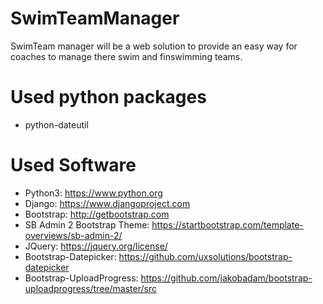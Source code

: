 # SwimTeamManager
SwimTeam manager will be a web solution to provide an easy way for coaches to manage there swim and finswimming teams. 

# Used python packages
- python-dateutil

# Used Software
- Python3: https://www.python.org
- Django: https://www.djangoproject.com
- Bootstrap: http://getbootstrap.com
- SB Admin 2 Bootstrap Theme: https://startbootstrap.com/template-overviews/sb-admin-2/
- JQuery: https://jquery.org/license/
- Bootstrap-Datepicker: https://github.com/uxsolutions/bootstrap-datepicker
- Bootstrap-UploadProgress: https://github.com/jakobadam/bootstrap-uploadprogress/tree/master/src

